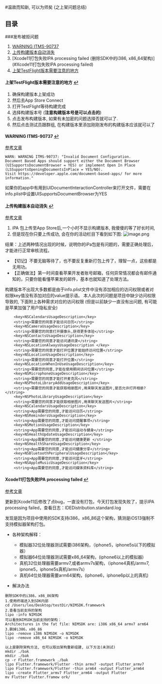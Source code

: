 #温故而知新, 可以为师矣 (之上架问题总结)

## <a name="目录"></a>目录
###<a name="发布被拒问题"></a>发布被拒问题
1. [WARNING ITMS-90737](#WARNINGITMS-90737)
2. [上传构建版本自动消失](#上传构建版本自动消失)
3. [Xcode11打包失败IPA processing failed (删除SDK中的i386, x86_64架构)](#Xcode11打包失败IPA processing failed)
4. [上架TestFlight版本需要注意的地方](#2020-05-28)


#### <a name="2020-05-28"></a>上架TestFlight版本需要注意的地方 [↩](#发布被拒问题)
1. 确保构建版本上架成功
2. 然后去App Store Connect
3. 打开TestFlight等待构建完成
4. 选择构建版本号 (**注意构建版本号是可以点击的**)
5. 点击发布构建版本, 如果有未加密的问题选择否就可以了.
6. 然后点击测试员跟群组, 在构建版本里添加刚刚发布的构建版本应该就可以了

#### <a name="WARNINGITMS-90737"></a>WARNING ITMS-90737 [↩](#发布被拒问题)
[参考文章](https://www.jianshu.com/p/18f089c4454c)

```
WARN: WARNING ITMS-90737: "Invalid Document Configuration.
Document Based Apps should support either the Document Browser (UISupportsDocumentBrowser = YES) or implement Open In Place (LSSupportsOpeningDocumentsInPlace = YES/NO). 
Visit https://developer.apple.com/document-based-apps/ for more information."
```
如果你的app中有用到UIDocumentInteractionController来打开文件，需要在info.plist中设置UISupportsDocumentBrowser为YES 

#### <a name="上传构建版本自动消失"></a>上传构建版本自动消失 [↩](#发布被拒问题)
[参考文章](https://www.jianshu.com/p/2e8383bf95c3)

1. iPA 包上传至App Store后,一个小时不显示构建版本, 我傻傻的等了好长时间, 
2. 但是现在你只要上传成功, 会在你的活动栏目下看到如下图:
![image.png](https://upload-images.jianshu.io/upload_images/1367029-6f3868577d9edb86.png?imageMogr2/auto-orient/strip%7CimageView2/2/w/1240)

结果：上述两种情况出现的时候，说明你的iPa包是有问题的，需要正确处理后，才能进行正常审核流程。

* 【切记】不要无脑等待了，也不要反复重新打包上传了，理智一点，这些都是无用功。
* 【正确做法】第一时间查看苹果开发者账号邮箱，任何异常情况都会有邮件通知的，只要你能看懂苹果发的邮件，基本也就知道了处理方法。

构建版本不出现大多数都是由于info.plist文件中没有添加相应的访问权限或者对权限key值没有添加对应的value提示语。
本人此次的问题是项目中缺少访问权限导致的, 下面附上各种需求对应的访问权限 (但是以前缺少一直没有出问题, 有可能是苹果加强了用户隐私安全)

```
	<key>NSCalendarsUsageDescription</key>
	<string>需要您的同意才能访问日历</string>
	<key>NSCameraUsageDescription</key>
	<string>需要您的同意打开摄像头,获得更多体验</string>
	<key>NSContactsUsageDescription</key>
	<string>需要您的同意才能访问通讯录</string>
	<key>NSLocationAlwaysUsageDescription </key>
	<string>需要您的同意才能打开位置才能始终访问位置</string>
	<key>NSLocationUsageDescription</key>
	<string>需要您的同意才能打开位置</string>
	<key>NSLocationWhenInUseUsageDescription</key>
	<string>需要您的同意,才能在使用期间访问位置</string>
	<key>NSMicrophoneUsageDescription</key>
	<string>需要您的同意才能打开麦克风</string>
	<key>NSPhotoLibraryAddUsageDescription</key>
	<string>需要您的同意才能获取相册图片,用来聊天发送图片,是否允许打开相册?</string>
	<key>NSPhotoLibraryUsageDescription</key>
	<string>需要您的同意才能获取相册图片,用来聊天发送图片</string>
	<key>NSCalendarsUsageDescription</key>
	<string>App需要您的同意,才能访问日历</string>
	<key>NSRemindersUsageDescription</key>
	<string>App需要您的同意,才能访问提醒事项</string>
	<key>NSMotionUsageDescription</key>
	<string>App需要您的同意,才能访问运动与健身</string>
	<key>NSHealthUpdateUsageDescription</key>
	<string>App需要您的同意,才能访问健康更新 </string>
	<key>NSHealthShareUsageDescription</key>
	<string>App需要您的同意,才能访问健康分享</string>
	<key>NSBluetoothPeripheralUsageDescription</key>
	<string>App需要您的同意,才能访问蓝牙</string>
	<key>NSAppleMusicUsageDescription</key>
	<string>App需要您的同意,才能访问媒体资料库</string>
```


#### <a name="Xcode11打包失败IPA processing failed"></a>Xcode11打包失败IPA processing failed [↩](#发布被拒问题)
[参考文章](https://www.jianshu.com/p/0145916f2139)

更新到Xcode11后修改了点bug，一直没有打包，今天打包发现失败了，提示IPA processing failed，查看日志：IDEDistribution.standard.log

发现是因为项目中使用的SDK支持i386，x86_86这个架构，猜测是iOS13强制不支持模拟器架构打包。

* 各种架构解释：

	* 模拟器32位处理器测试需要i386架构，（iphone5，iphone5s以下的模拟器）
	* 模拟器64位处理器测试需要x86_64架构，(iphone6以上的模拟器)
	* 真机32位处理器需要armv7,或者armv7s架构，（iphone4真机/armv7, ipnone5，iphone5s真机/armv7s）
	* 真机64位处理器需要arm64架构，(iphone6，iphone6p以上的真机)

* 解决办法

```
删除SDK中的i386，x86_86架构
1.使用终端进入到SDK内部
cd /Users/leo/Desktop/testDir/NIMSDK.framework
2.查看当前支持的架构
lipo -info NIMSDK
可以看到NIMSDK当前支持的架构：
Architectures in the fat file: NIMSDK are: i386 x86_64 armv7 arm64
3.删掉i386，x86_86
lipo -remove i386 NIMSDK -o NIMSDK
lipo -remove x86_64 NIMSDK -o NIMSDK

以上是删除架构方法, 也可以取出架构重新组建, 以下方法(未测试)
mkdir ./bak
mkdir ./bak
cp -r Flutter.framework ./bak
lipo Flutter.framework/Flutter -thin armv7 -output Flutter_armv7
lipo Flutter.framework/Flutter -thin arm64 -output Flutter_arm64
lipo -create Flutter_armv7 Flutter_arm64 -output Flutter
mv Flutter Flutter.framew ork/
```
